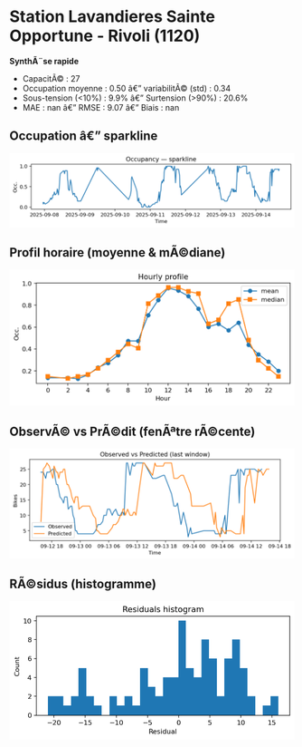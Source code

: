 ﻿# Station Lavandieres Sainte Opportune - Rivoli (1120)

**SynthÃ¨se rapide**
- CapacitÃ© : 27
- Occupation moyenne : 0.50 â€” variabilitÃ© (std) : 0.34
- Sous-tension (<10%) : 9.9% â€” Surtension (>90%) : 20.6%
- MAE : nan â€” RMSE : 9.07 â€” Biais : nan

## Occupation â€” sparkline
![sparkline](../assets/figs/stations/1120/sparkline.png)

## Profil horaire (moyenne & mÃ©diane)
![hourly](../assets/figs/stations/1120/hourly.png)

## ObservÃ© vs PrÃ©dit (fenÃªtre rÃ©cente)
![ovsp](../assets/figs/stations/1120/obs_vs_pred.png)

## RÃ©sidus (histogramme)
![resid](../assets/figs/stations/1120/residual_hist.png)
